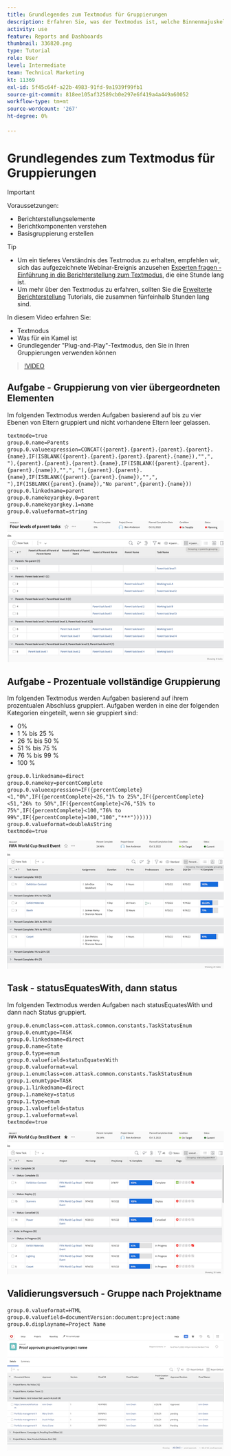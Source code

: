 ```yaml
---
title: Grundlegendes zum Textmodus für Gruppierungen
description: Erfahren Sie, was der Textmodus ist, welche Binnenmajuskel-Groß-/Kleinschreibung ist und welchen einfachen Textmodus Sie in Ihren Gruppierungen in Workfront verwenden können.
activity: use
feature: Reports and Dashboards
thumbnail: 336820.png
type: Tutorial
role: User
level: Intermediate
team: Technical Marketing
kt: 11369
exl-id: 5f45c64f-a22b-4983-91fd-9a1939f99fb1
source-git-commit: 818ee105af32589cb0e297e6f419a4a449a60052
workflow-type: tm+mt
source-wordcount: '267'
ht-degree: 0%

---
```


# Grundlegendes zum Textmodus für Gruppierungen

>[!IMPORTANT]
>
>Voraussetzungen:
>
>* Berichterstellungselemente
>* Berichtkomponenten verstehen
>* Basisgruppierung erstellen


>[!TIP]
>
>* Um ein tieferes Verständnis des Textmodus zu erhalten, empfehlen wir, sich das aufgezeichnete Webinar-Ereignis anzusehen [Experten fragen - Einführung in die Berichterstellung zum Textmodus](https://experienceleague.adobe.com/docs/workfront-events/events/reporting-and-dashboards/introduction-to-text-mode-reporting.html?lang=en), die eine Stunde lang ist.
>* Um mehr über den Textmodus zu erfahren, sollten Sie die [Erweiterte Berichterstellung](https://experienceleague.adobe.com/docs/workfront-learn/tutorials-workfront/reporting/advanced-reporting/welcome-to-advanced-reporting.html?lang=en) Tutorials, die zusammen fünfeinhalb Stunden lang sind.


In diesem Video erfahren Sie:

* Textmodus
* Was für ein Kamel ist
* Grundlegender &quot;Plug-and-Play&quot;-Textmodus, den Sie in Ihren Gruppierungen verwenden können

>[!VIDEO](https://video.tv.adobe.com/v/3410641/?quality=12)

## Aufgabe - Gruppierung von vier übergeordneten Elementen

Im folgenden Textmodus werden Aufgaben basierend auf bis zu vier Ebenen von Eltern gruppiert und nicht vorhandene Eltern leer gelassen.

```
textmode=true
group.0.name=Parents
group.0.valueexpression=CONCAT({parent}.{parent}.{parent}.{parent}.{name},IF(ISBLANK({parent}.{parent}.{parent}.{parent}.{name}),"",", "),{parent}.{parent}.{parent}.{name},IF(ISBLANK({parent}.{parent}.{parent}.{name}),"",", "),{parent}.{parent}.{name},IF(ISBLANK({parent}.{parent}.{name}),"",", "),IF(ISBLANK({parent}.{name}),"No parent",{parent}.{name}))
group.0.linkedname=parent
group.0.namekeyargkey.0=parent
group.0.namekeyargkey.1=name
group.0.valueformat=string
```

![Ein Bildschirmbild mit vier übergeordneten Elementen gruppierten Projektaufgaben](assets/4-parents-grouping.png)


## Aufgabe - Prozentuale vollständige Gruppierung

Im folgenden Textmodus werden Aufgaben basierend auf ihrem prozentualen Abschluss gruppiert. Aufgaben werden in eine der folgenden Kategorien eingeteilt, wenn sie gruppiert sind:

* 0%
* 1 % bis 25 %
* 26 % bis 50 %
* 51 % bis 75 %
* 76 % bis 99 %
* 100 %

```
group.0.linkedname=direct
group.0.namekey=percentComplete
group.0.valueexpression=IF({percentComplete}<1,"0%",IF({percentComplete}<26,"1% to 25%",IF({percentComplete}<51,"26% to 50%",IF({percentComplete}<76,"51% to 75%",IF({percentComplete}<100,"76% to 99%",IF({percentComplete}=100,"100","***"))))))
group.0.valueformat=doubleAsString
textmode=true
```

![Ein Screenshot mit Projektanforderungen gruppiert nach Prozentsatz der Abschlüsse](assets/percent-complete-grouping.png)

## Task - statusEquatesWith, dann status

Im folgenden Textmodus werden Aufgaben nach statusEquatesWith und dann nach Status gruppiert.

```
group.0.enumclass=com.attask.common.constants.TaskStatusEnum
group.0.enumtype=TASK
group.0.linkedname=direct
group.0.name=State
group.0.type=enum
group.0.valuefield=statusEquatesWith
group.0.valueformat=val
group.1.enumclass=com.attask.common.constants.TaskStatusEnum
group.1.enumtype=TASK
group.1.linkedname=direct
group.1.namekey=status
group.1.type=enum
group.1.valuefield=status
group.1.valueformat=val
textmode=true
```

![Ein Bildschirmbild mit nach statusEquatesWith gruppierten Projektaufgaben](assets/status-equates-with.png)


## Validierungsversuch - Gruppe nach Projektname

```
group.0.valueformat=HTML
group.0.valuefield=documentVersion:document:project:name
group.0.displayname=Project Name
```

![Ein Bildschirmbild mit nach Projektnamen gruppierten Testversandgenehmigungen](assets/proof-approvals-grouped-by-project-name.png)

